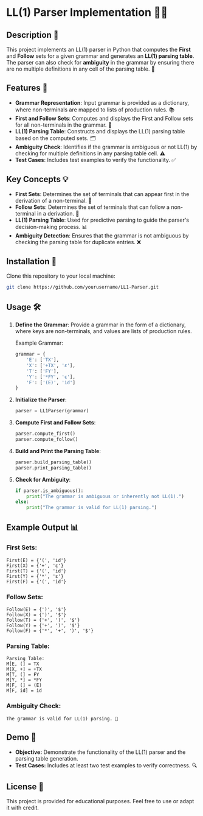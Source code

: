 # LL(1) Parser Implementation 🧑‍💻

## Description 📜

This project implements an LL(1) parser in Python that computes the **First** and **Follow** sets for a given grammar and generates an **LL(1) parsing table**. The parser can also check for **ambiguity** in the grammar by ensuring there are no multiple definitions in any cell of the parsing table. 🚀

## Features 🌟

- **Grammar Representation**: Input grammar is provided as a dictionary, where non-terminals are mapped to lists of production rules. 📚
- **First and Follow Sets**: Computes and displays the First and Follow sets for all non-terminals in the grammar. 🔢
- **LL(1) Parsing Table**: Constructs and displays the LL(1) parsing table based on the computed sets. 🗂️
- **Ambiguity Check**: Identifies if the grammar is ambiguous or not LL(1) by checking for multiple definitions in any parsing table cell. ⚠️
- **Test Cases**: Includes test examples to verify the functionality. ✅

## Key Concepts 💡

- **First Sets**: Determines the set of terminals that can appear first in the derivation of a non-terminal. 🔑
- **Follow Sets**: Determines the set of terminals that can follow a non-terminal in a derivation. 📍
- **LL(1) Parsing Table**: Used for predictive parsing to guide the parser's decision-making process. 📊
- **Ambiguity Detection**: Ensures that the grammar is not ambiguous by checking the parsing table for duplicate entries. ❌

## Installation 🔧

Clone this repository to your local machine:

```bash
git clone https://github.com/yourusername/LL1-Parser.git
```

## Usage 🛠️

1. **Define the Grammar**: Provide a grammar in the form of a dictionary, where keys are non-terminals, and values are lists of production rules.
   
   Example Grammar:

   ```python
   grammar = {
       'E': ['TX'],
       'X': ['+TX', 'ε'],
       'T': ['FY'],
       'Y': ['*FY', 'ε'],
       'F': ['(E)', 'id']
   }
   ```

2. **Initialize the Parser**:

   ```python
   parser = LL1Parser(grammar)
   ```

3. **Compute First and Follow Sets**:

   ```python
   parser.compute_first()
   parser.compute_follow()
   ```

4. **Build and Print the Parsing Table**:

   ```python
   parser.build_parsing_table()
   parser.print_parsing_table()
   ```

5. **Check for Ambiguity**:

   ```python
   if parser.is_ambiguous():
       print("The grammar is ambiguous or inherently not LL(1).")
   else:
       print("The grammar is valid for LL(1) parsing.")
   ```

## Example Output 📊

### First Sets:
```
First(E) = {'(', 'id'}
First(X) = {'+', 'ε'}
First(T) = {'(', 'id'}
First(Y) = {'*', 'ε'}
First(F) = {'(', 'id'}
```

### Follow Sets:
```
Follow(E) = {')', '$'}
Follow(X) = {')', '$'}
Follow(T) = {'+', ')', '$'}
Follow(Y) = {'+', ')', '$'}
Follow(F) = {'*', '+', ')', '$'}
```

### Parsing Table:
```
Parsing Table:
M[E, (] = TX
M[X, +] = +TX
M[T, (] = FY
M[Y, *] = *FY
M[F, (] = (E)
M[F, id] = id
```

### Ambiguity Check:
```
The grammar is valid for LL(1) parsing. 🎉
```

## Demo 🎥

- **Objective:** Demonstrate the functionality of the LL(1) parser and the parsing table generation.
- **Test Cases:** Includes at least two test examples to verify correctness. 🔍

## License 📝

This project is provided for educational purposes.
Feel free to use or adapt it with credit.
